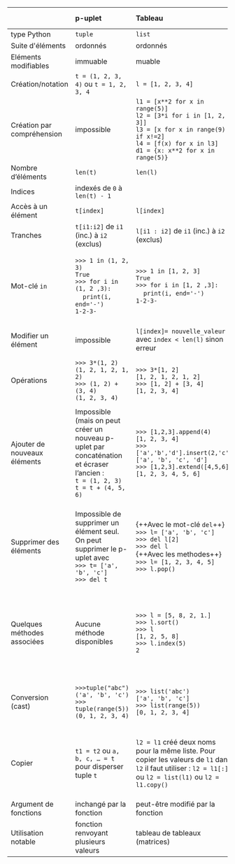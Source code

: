 | |p-uplet|Tableau|Dictionnaire|Chaîne de caractères|
|:--|:--|:--|:--|:--|
|type Python|`tuple`|`list`|`dict`|`str`|
|Suite d'éléments|ordonnés|ordonnés|sans ordre|ordonnés|
|Eléments modifiables|immuable|muable|muable|immuable|
|Création/notation|`t = (1, 2, 3, 4)` ou `t = 1, 2, 3, 4`|`l = [1, 2, 3, 4]`|`d = {'one':1, 'two':2, 'three':3}`|`s='abcd'`|
|Création par compréhension|impossible|`l1 = [x**2 for x in range(5)]`<br>`l2 = [3*i for i in [1, 2, 3]]`<br>`l3 = [x for x in range(9) if x!=2]`<br>`l4 = [f(x) for x in l3]`<br>`d1 = {x: x**2 for x in range(5)}`|`d2 = {str(x): x for x in range (5)}`<br>`d3 = {x: x for x in range(5) if x=2}`<br>`d4 = {x: f(x) for x in [1, 2, 3]}`|Impossible|
|Nombre d’éléments|`len(t)`|`len(l)`|`len(d)`|`len(s)`|
|Indices|indexés de `0` à `len(t) - 1`||indexés de `0` à `len(l) - 1`||Non indexé|indexés de `0` à `len(s) - 1`|
|Accès à un élément|`t[index]`|`l[index]`|`d[clé]`|`s[index]`|
|Tranches|`t[i1:i2]` de `i1` (inc.) à `i2` (exclus)|`l[i1 : i2]` de `i1` (inc.) à `i2` (exclus)|impossible|`s[i1:i2]` de `i1` (inc.) à `i2` (exclus)|
|Mot-clé `in`|`>>> 1 in (1, 2, 3)`<br>`True`<br>`>>> for i in (1, 2 ,3):`<br>&nbsp;&nbsp;&nbsp;&nbsp;`print(i, end='-')`<br>`1-2-3-`|`>>> 1 in [1, 2, 3]`<br>`True`<br>`>>> for i in [1, 2 ,3]:`<br>&nbsp;&nbsp;&nbsp;&nbsp;`print(i, end='-')`<br>`1-2-3-`|Le mot-clé `in` teste la presence d’une clé, pas d’une valeur<br>`>>> ‘one’ in {'one':1, 'two':2}`<br>`True`<br>`>>> for key in {'one':1, 'two':2}:`<br>&nbsp;&nbsp;&nbsp;&nbsp;`print(key)`|`>>> 'z' in ‘hello world’`<br>`False`<br>`for car in 'hello':`<br>&nbsp;&nbsp;&nbsp;&nbsp;`print(car, end='-')`<br>`h-e-l-l-o-`|
|Modifier un élément|impossible|`l[index]= nouvelle_valeur` avec `index < len(l)` sinon erreur|`d[clé] = nouvelle_valeur` la clé est créée si elle n’existe pas|Impossible|
|Opérations|`>>> 3*(1, 2)`<br>`(1, 2, 1, 2, 1, 2)`<br>`>>> (1, 2) + (3, 4)`<br>`(1, 2, 3, 4)`|`>>> 3*[1, 2]`<br>`[1, 2, 1, 2, 1, 2]`<br>`>>> [1, 2] + [3, 4]`<br>`[1, 2, 3, 4]`|impossible|`>>> 3*'abc'`<br>`'abcabcabc'`<br>`>>> 'abc'+'def'`<br>`'abcdef'`|
|Ajouter de nouveaux éléments|Impossible (mais on peut créer un nouveau p-uplet par concaténation et écraser l’ancien : <br>`t = (1, 2, 3)`<br>`t = t + (4, 5, 6)`|`>>> [1,2,3].append(4)`<br>`[1, 2, 3, 4]`<br>`>>> ['a','b','d'].insert(2,'c')`<br>`['a', 'b', 'c', 'd']`<br>`>>> [1,2,3].extend([4,5,6])`<br>`[1, 2, 3, 4, 5, 6]`|`d[nouvelle_clé] = valeur` L’ajout de nouveaux éléments est automatique quand la clé n’existe pas déjà|Impossible (mais on peut créer une nouvelle chaîne par concaténation et écraser l’ancienne <br>`>>>ch = 'hello'`<br>`>>> ch = ch + 'world'`|
|Supprimer des éléments|Impossible de supprimer un élément seul. On peut supprimer le p-uplet avec <br>`>>> t= ['a', 'b', 'c']`<br>`>>> del t`|{++Avec le mot-clé `del`++}<br>`>>> l= ['a', 'b', 'c']`<br>`>>> del l[2]`<br>`>>> del l`<br>{++Avec les methodes++}<br>`>>> l= [1, 2, 3, 4, 5]`<br>`>>> l.pop()`|{++Avec le mot-clé `del`++}<br>`>>> d={'one':1, 'two':2, 'three':3}`<br>`>>> del d['two']`<br>`>>> del d`<br>{++Avec les methodes++}<br>`>>> d = {'one':1, 'two':2, 'three':3}`<br>`>>> d.pop('two')`|Impossible de supprimer un caractère seul. On peut supprimer la chaîne avec <br>`>>> s= 'hello world'`<br>`>>> del s`|
|Quelques méthodes associées|Aucune méthode disponibles|`>>> l = [5, 8, 2, 1.]`<br>`>>> l.sort()`<br>`>>> l`<br>`[1, 2, 5, 8]`<br>`>>> l.index(5)`<br>`2`|`>>> d = {'one':1, 'two':2, 'three':3}`<br>`>>> d.keys()`<br>`dict_keys(['one', 'two', 'three'])`<br>`>>> d.values()`<br>`dict_values([1, 2, 3])`<br>`>>> d.items()`<br>`dict_items([('one', 1), ('two', 2), ('three', 3)])`|`>>> s = "hello world"`<br>`>>> s.upper()`<br>`'HELLO WORLD'`<br>`>>> s.split()`<br>`['hello', 'world']`<br>`>>> s.find("lo")`<br>`3`|
|Conversion (cast)|`>>>tuple("abc")`<br>`('a', 'b', 'c')`<br>`>>> tuple(range(5))`<br>`(0, 1, 2, 3, 4)`|`>>> list('abc')`<br>`['a', 'b', 'c']`<br>`>>> list(range(5))`<br>`[0, 1, 2, 3, 4]`|`>>> t = [("one", 1), ("two", 2), ("three", 3)]`<br>`>>> d = dict(t)`<br>`>>> d`<br>`{'one': 1, 'three': 3, 'two': 2}`|`>>> l = ["h", "e", "l", "l", "o"]`<br>`>>> "".join(l)`<br>`hello`|
|Copier|`t1 = t2` ou `a, b, c, … = t` pour disperser tuple `t`|`l2 = l1` créé deux noms pour la même liste. Pour copier les valeurs de `l1` dans `l2` il faut utiliser : `l2 = l1[:]` ou `l2 = list(l1)` ou `l2 = l1.copy()`|`d2 = d1` créé deux noms pour le même dictionnaire. Pour copier les valeurs de `d1` dans `d2` il faut utiliser : `d2 = dict(d1)` ou `d2 = d1.copy()`|`s1 = s2`|
|Argument de fonctions|inchangé par la fonction|peut-être modifié par la fonction|peut-être modifié par la fonction|inchangé par la fonction|
|Utilisation notable|fonction renvoyant plusieurs valeurs|tableau de tableaux (matrices)|p-uplet nommé|manipulations de textes|

